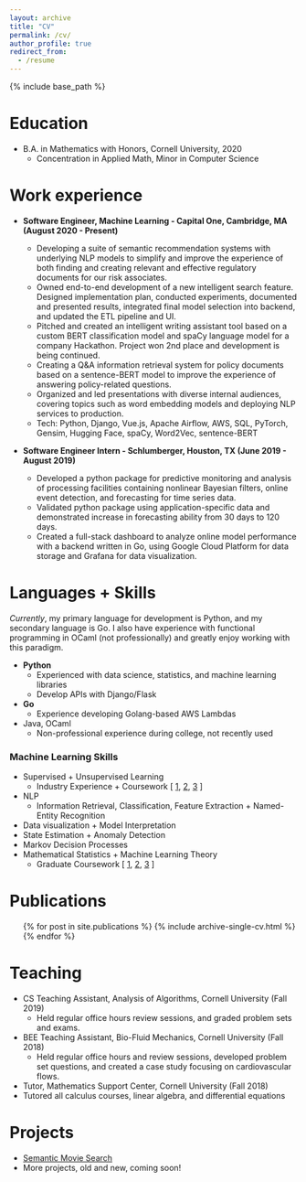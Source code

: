 ```yaml
---
layout: archive
title: "CV"
permalink: /cv/
author_profile: true
redirect_from:
  - /resume
---
```


{% include base_path %}

Education
======
* B.A. in Mathematics with Honors, Cornell University, 2020
  * Concentration in Applied Math, Minor in Computer Science

Work experience
======
* __Software Engineer, Machine Learning -  Capital One, Cambridge, MA (August 2020 - Present)__
  * Developing a suite of semantic recommendation systems with underlying NLP models to simplify and improve the experience of both finding and creating relevant and effective regulatory documents for our risk associates. 
  * Owned end-to-end development of a new intelligent search feature. Designed implementation plan, conducted experiments, documented and presented results, integrated final model selection into backend, and updated the ETL pipeline and UI.
  * Pitched and created an intelligent writing assistant tool based on a custom BERT classification model and spaCy language model for a company Hackathon. Project won 2nd place and development is being continued. 
  * Creating a Q&A information retrieval system for policy documents based on a sentence-BERT model to improve the experience of answering policy-related questions. 
  * Organized and led presentations with diverse internal audiences, covering topics such as word embedding models and deploying NLP services to production. 
  * Tech: Python, Django, Vue.js, Apache Airflow, AWS, SQL, PyTorch, Gensim, Hugging Face, spaCy, Word2Vec, sentence-BERT


* __Software Engineer Intern - Schlumberger, Houston, TX (June 2019 - August 2019)__
  * Developed a python package for predictive monitoring and analysis of processing
facilities containing nonlinear Bayesian filters, online event detection, and forecasting
for time series data.
  * Validated python package using application-specific data and demonstrated increase
in forecasting ability from 30 days to 120 days.
  * Created a full-stack dashboard to analyze online model performance with a backend
written in Go, using Google Cloud Platform for data storage and Grafana for data visualization.
  
Languages + Skills
======
_Currently_, my primary language for development is Python, and my secondary language is Go. I also have experience with functional programming in OCaml (not professionally) and greatly enjoy working with this paradigm.

* __Python__
  * Experienced with data science, statistics, and machine learning libraries
  * Develop APIs with Django/Flask
* __Go__ 
  * Experience developing Golang-based AWS Lambdas
* Java, OCaml
  * Non-professional experience during college, not recently used

### Machine Learning Skills
* Supervised + Unsupervised Learning
  * Industry Experience +  Coursework [ [1](https://www.cs.cornell.edu/courses/cs4780/2019fa/), [2](https://www.cs.cornell.edu/courses/cs4786/2019sp/), [3](https://www.cs.cornell.edu/courses/cs6781/2020sp/) ]
* NLP
  * Information Retrieval, Classification, Feature Extraction + Named-Entity Recognition
* Data visualization + Model Interpretation 
* State Estimation + Anomaly Detection
* Markov Decision Processes
* Mathematical Statistics + Machine Learning Theory
  * Graduate Coursework [ [1](https://www.cs.cornell.edu/courses/cs6781/2020sp/), [2](https://pi.math.cornell.edu/m/Courses/GradCourses/fa16/6230.html), [3](https://www.cs.cornell.edu/courses/cs6840/2020sp/) ]


Publications
======
  <ul>{% for post in site.publications %}
    {% include archive-single-cv.html %}
  {% endfor %}</ul>
  
Teaching
======
  * CS Teaching Assistant, Analysis of Algorithms, Cornell University (Fall 2019)
    * Held regular office hours review sessions, and graded problem sets and exams.
  * BEE Teaching Assistant, Bio-Fluid Mechanics, Cornell University (Fall 2018)
    * Held regular office hours and review sessions, developed problem set questions, and created a case study focusing on cardiovascular flows.
  * Tutor, Mathematics Support Center, Cornell University (Fall 2018)
   * Tutored all calculus courses, linear algebra, and differential equations
  
Projects
======
* [Semantic Movie Search](https://peroni70.github.io/posts/2021/05/movie-search-1/)
* More projects, old and new, coming soon!



